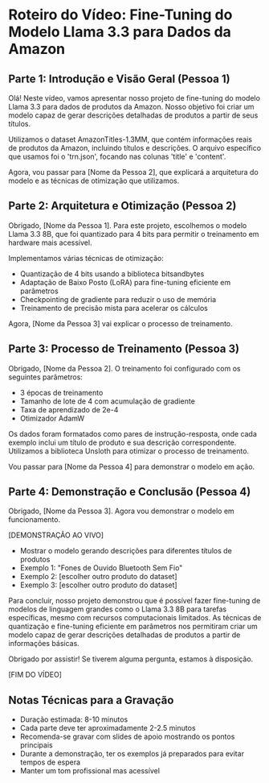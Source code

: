 # Roteiro do Vídeo: Fine-Tuning do Modelo Llama 3.3 para Dados da Amazon

## Parte 1: Introdução e Visão Geral (Pessoa 1)
Olá! Neste vídeo, vamos apresentar nosso projeto de fine-tuning do modelo Llama 3.3 para dados de produtos da Amazon. Nosso objetivo foi criar um modelo capaz de gerar descrições detalhadas de produtos a partir de seus títulos.

Utilizamos o dataset AmazonTitles-1.3MM, que contém informações reais de produtos da Amazon, incluindo títulos e descrições. O arquivo específico que usamos foi o 'trn.json', focando nas colunas 'title' e 'content'.

Agora, vou passar para [Nome da Pessoa 2], que explicará a arquitetura do modelo e as técnicas de otimização que utilizamos.

## Parte 2: Arquitetura e Otimização (Pessoa 2)
Obrigado, [Nome da Pessoa 1]. Para este projeto, escolhemos o modelo Llama 3.3 8B, que foi quantizado para 4 bits para permitir o treinamento em hardware mais acessível.

Implementamos várias técnicas de otimização:
- Quantização de 4 bits usando a biblioteca bitsandbytes
- Adaptação de Baixo Posto (LoRA) para fine-tuning eficiente em parâmetros
- Checkpointing de gradiente para reduzir o uso de memória
- Treinamento de precisão mista para acelerar os cálculos

Agora, [Nome da Pessoa 3] vai explicar o processo de treinamento.

## Parte 3: Processo de Treinamento (Pessoa 3)
Obrigado, [Nome da Pessoa 2]. O treinamento foi configurado com os seguintes parâmetros:
- 3 épocas de treinamento
- Tamanho de lote de 4 com acumulação de gradiente
- Taxa de aprendizado de 2e-4
- Otimizador AdamW

Os dados foram formatados como pares de instrução-resposta, onde cada exemplo inclui um título de produto e sua descrição correspondente. Utilizamos a biblioteca Unsloth para otimizar o processo de treinamento.

Vou passar para [Nome da Pessoa 4] para demonstrar o modelo em ação.

## Parte 4: Demonstração e Conclusão (Pessoa 4)
Obrigado, [Nome da Pessoa 3]. Agora vou demonstrar o modelo em funcionamento.

[DEMONSTRAÇÃO AO VIVO]
- Mostrar o modelo gerando descrições para diferentes títulos de produtos
- Exemplo 1: "Fones de Ouvido Bluetooth Sem Fio"
- Exemplo 2: [escolher outro produto do dataset]
- Exemplo 3: [escolher outro produto do dataset]

Para concluir, nosso projeto demonstrou que é possível fazer fine-tuning de modelos de linguagem grandes como o Llama 3.3 8B para tarefas específicas, mesmo com recursos computacionais limitados. As técnicas de quantização e fine-tuning eficiente em parâmetros nos permitiram criar um modelo capaz de gerar descrições detalhadas de produtos a partir de informações básicas.

Obrigado por assistir! Se tiverem alguma pergunta, estamos à disposição.

[FIM DO VÍDEO]

## Notas Técnicas para a Gravação
- Duração estimada: 8-10 minutos
- Cada parte deve ter aproximadamente 2-2.5 minutos
- Recomenda-se gravar com slides de apoio mostrando os pontos principais
- Durante a demonstração, ter os exemplos já preparados para evitar tempos de espera
- Manter um tom profissional mas acessível
